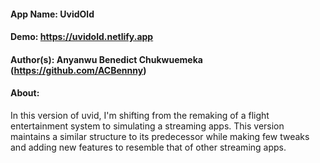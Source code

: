 #### App Name: UvidOld

#### Demo: https://uvidold.netlify.app

#### Author(s): Anyanwu Benedict Chukwuemeka (https://github.com/ACBennny)

#### About: 
In this version of uvid, I'm shifting from the remaking of a flight entertainment system to simulating a streaming apps. 
This version maintains a similar structure to its predecessor while making few tweaks and adding new features to resemble that of other streaming apps.
